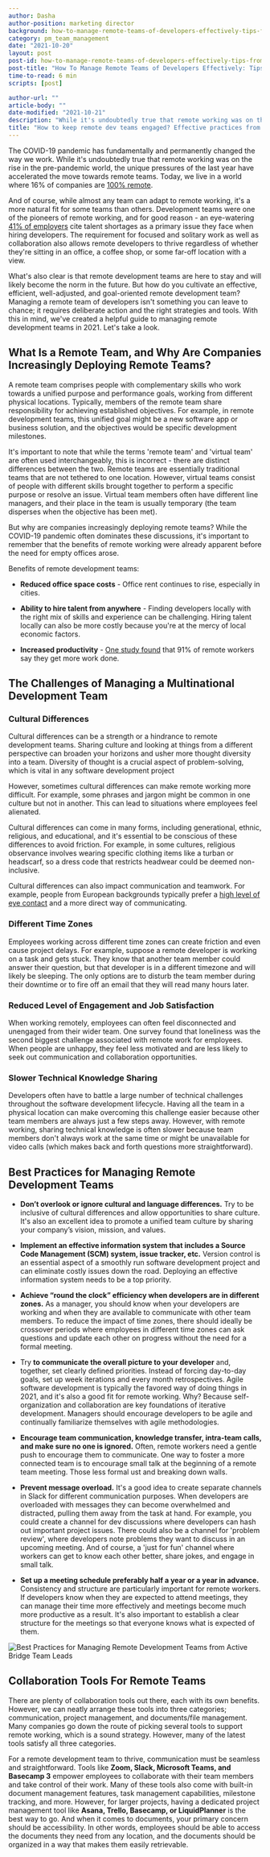 ```yaml
---
author: Dasha
author-position: marketing director
background: how-to-manage-remote-teams-of-developers-effectively-tips-from-pms-and-team-leads-back
category: pm_team_management
date: "2021-10-20"
layout: post
post-id: how-to-manage-remote-teams-of-developers-effectively-tips-from-pms-and-team-leads
post-title: "How To Manage Remote Teams of Developers Effectively: Tips From PMS and Team Leads"
time-to-read: 6 min
scripts: [post]

author-url: ""
article-body: ""
date-modified: "2021-10-21"
description: "While it's undoubtedly true that remote working was on the rise in the pre-pandemic world"
title: "How to keep remote dev teams engaged? Effective practices from Team Leads"
---
```


The COVID-19 pandemic has fundamentally and permanently changed the way we work. While it's undoubtedly true that remote working was on the rise in the pre-pandemic world, the unique pressures of the last year have accelerated the move towards remote teams. Today, we live in a world where 16% of companies are [100% remote]( https://findstack.com/remote-work-statistics/ ).

And of course, while almost any team can adapt to remote working, it's a more natural fit for some teams than others. Development teams were one of the pioneers of remote working, and for good reason - an eye-watering [41% of employers](https://info.hackerrank.com/rs/487-WAY-049/images/HackerRank_2019-2018_Developer-Skills-Report.pdf) cite talent shortages as a primary issue they face when hiring developers. The requirement for focused and solitary work as well as collaboration also allows remote developers to thrive regardless of whether they're sitting in an office, a coffee shop, or some far-off location with a view.

What's also clear is that remote development teams are here to stay and will likely become the norm in the future. But how do you cultivate an effective, efficient, well-adjusted, and goal-oriented remote development team? Managing a remote team of developers isn't something you can leave to chance; it requires deliberate action and the right strategies and tools. With this in mind, we've created a helpful guide to managing remote development teams in 2021. Let's take a look. 

## What Is a Remote Team, and Why Are Companies Increasingly Deploying Remote Teams?

A remote team comprises people with complementary skills who work towards a unified purpose and performance goals, working from different physical locations. Typically, members of the remote team share responsibility for achieving established objectives. For example, in remote development teams, this unified goal might be a new software app or business solution, and the objectives would be specific development milestones.

It's important to note that while the terms 'remote team' and 'virtual team' are often used interchangeably, this is incorrect - there are distinct differences between the two. Remote teams are essentially traditional teams that are not tethered to one location. However, virtual teams consist of people with different skills brought together to perform a specific purpose or resolve an issue. Virtual team members often have different line managers, and their place in the team is usually temporary (the team disperses when the objective has been met).

But why are companies increasingly deploying remote teams? While the COVID-19 pandemic often dominates these discussions, it's important to remember that the benefits of remote working were already apparent before the need for empty offices arose. 

Benefits of remote development teams:

* **Reduced office space costs** - Office rent continues to rise, especially in cities.

* **Ability to hire talent from anywhere** - Finding developers locally with the right mix of skills and experience can be challenging. Hiring talent locally can also be more costly because you're at the mercy of local economic factors.

* **Increased productivity** - [One study found](https://www.inc.com/scott-mautz/a-2-year-stanford-study-shows-astonishing-productivity-boost-of-working-from-home.html) that 91% of remote workers say they get more work done.

## The Challenges of Managing a Multinational Development Team

### Cultural Differences

Cultural differences can be a strength or a hindrance to remote development teams. Sharing culture and looking at things from a different perspective can broaden your horizons and usher more thought diversity into a team. Diversity of thought is a crucial aspect of problem-solving, which is vital in any software development project

However, sometimes cultural differences can make remote working more difficult. For example, some phrases and jargon might be common in one culture but not in another. This can lead to situations where employees feel alienated.

Cultural differences can come in many forms, including generational, ethnic, religious, and educational, and it's essential to be conscious of these differences to avoid friction. For example, in some cultures, religious observance involves wearing specific clothing items like a turban or headscarf, so a dress code that restricts headwear could be deemed non-inclusive. 

Cultural differences can also impact communication and teamwork. For example, people from European backgrounds typically prefer a [high level of eye contact](https://www.lpi.usra.edu/education/lpsc_wksp_2007/resources/elliott.pdf) and a more direct way of communicating.

### Different Time Zones

Employees working across different time zones can create friction and even cause project delays. For example, suppose a remote developer is working on a task and gets stuck. They know that another team member could answer their question, but that developer is in a different timezone and will likely be sleeping. The only options are to disturb the team member during their downtime or to fire off an email that they will read many hours later. 

### Reduced Level of Engagement and Job Satisfaction

When working remotely, employees can often feel disconnected and unengaged from their wider team. One survey found that loneliness was the second biggest challenge associated with remote work for employees. When people are unhappy, they feel less motivated and are less likely to seek out communication and collaboration opportunities.

### Slower Technical Knowledge Sharing

Developers often have to battle a large number of technical challenges throughout the software development lifecycle. Having all the team in a physical location can make overcoming this challenge easier because other team members are always just a few steps away. However, with remote working, sharing technical knowledge is often slower because team members don't always work at the same time or might be unavailable for video calls (which makes back and forth questions more straightforward). 

## Best Practices for Managing Remote Development Teams

* **Don’t overlook or ignore cultural and language differences.** Try to be inclusive of cultural differences and allow opportunities to share culture. It's also an excellent idea to promote a unified team culture by sharing your company’s vision, mission, and values.

* **Implement an effective information system that includes a Source Code Management (SCM) system, issue tracker, etc.** Version control is an essential aspect of a smoothly run software development project and can eliminate costly issues down the road. Deploying an effective information system needs to be a top priority.

* **Achieve “round the clock” efficiency when developers are in different zones.** As a manager, you should know when your developers are working and when they are available to communicate with other team members. To reduce the impact of time zones, there should ideally be crossover periods where employees in different time zones can ask questions and update each other on progress without the need for a formal meeting.

* Try **to communicate the overall picture to your developer** and, together, set clearly defined priorities. Instead of forcing day-to-day goals, set up week iterations and every month retrospectives. Agile software development is typically the favored way of doing things in 2021, and it's also a good fit for remote working. Why? Because self-organization and collaboration are key foundations of iterative development. Managers should encourage developers to be agile and continually familiarize themselves with agile methodologies.

* **Encourage team communication, knowledge transfer, intra-team calls, and make sure no one is ignored.** Often, remote workers need a gentle push to encourage them to communicate. One way to foster a more connected team is to encourage small talk at the beginning of a remote team meeting. Those less formal ust and breaking down walls.

* **Prevent message overload.** It's a good idea to create separate channels in Slack for different communication purposes. When developers are overloaded with messages they can become overwhelmed and distracted, pulling them away from the task at hand. For example, you could create a channel for dev discussions where developers can hash out important project issues. There could also be a channel for 'problem review', where developers note problems they want to discuss in an upcoming meeting. And of course, a 'just for fun' channel where workers can get to know each other better, share jokes, and engage in small talk.

* **Set up a meeting schedule preferably half a year or a year in advance.** Consistency and structure are particularly important for remote workers. If developers know when they are expected to attend meetings, they can manage their time more effectively and meetings become much more productive as a result. It's also important to establish a clear structure for the meetings so that everyone knows what is expected of them.

![Best Practices for Managing Remote Development Teams from Active Bridge Team Leads](https://i.imgur.com/mwoI0rm.png)

## Collaboration Tools For Remote Teams

There are plenty of collaboration tools out there, each with its own benefits. However, we can neatly arrange these tools into three categories; communication, project management, and documents/file management. Many companies go down the route of picking several tools to support remote working, which is a sound strategy. However, many of the latest tools satisfy all three categories. 

For a remote development team to thrive, communication must be seamless and straightforward. Tools like **Zoom, Slack, Microsoft Teams, and Basecamp 3** empower employees to collaborate with their team members and take control of their work. Many of these tools also come with built-in document management features, task management capabilities, milestone tracking, and more. However, for larger projects, having a dedicated project management tool like **Asana, Trello, Basecamp, or LiquidPlanner** is the best way to go. And when it comes to documents, your primary concern should be accessibility. In other words, employees should be able to access the documents they need from any location, and the documents should be organized in a way that makes them easily retrievable. 
